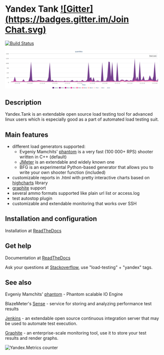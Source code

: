 # Yandex Tank [![Gitter](https://badges.gitter.im/Join Chat.svg)](https://gitter.im/yandex/yandex-tank?utm_source=badge&utm_medium=badge&utm_campaign=pr-badge&utm_content=badge)

[![Build Status](https://secure.travis-ci.org/yandex/yandex-tank.png?branch=master)](http://travis-ci.org/yandex/yandex-tank)

![Quantiles chart example](/logos/screen.png)

## Description
Yandex.Tank is an extendable open source load testing tool for advanced linux users which is especially good as a part of automated load testing suit.

## Main features
* different load generators supported:
  * Evgeniy Mamchits' [phantom](https://github.com/yandex-load/phantom) is a very fast (100 000+ RPS) shooter written in C++ (default)
  * [JMeter](http://jmeter.apache.org/) is an extendable and widely known one
  * BFG is an experimental Python-based generator that allows you to write your own shooter function (included)
* customizable reports in .html with pretty interactive charts based on [highcharts](http://www.highcharts.com/) library
* [graphite](https://graphite.readthedocs.org/en/latest/overview.html) support
* several ammo formats supported like plain url list or access.log
* test autostop plugin
* customizable and extendable monitoring that works over SSH

## Installation and configuration
Installation at [ReadTheDocs](http://yandextank.readthedocs.org/en/latest/install.html)

## Get help
Documentation at [ReadTheDocs](https://yandextank.readthedocs.org/en/latest/)

Ask your questions at [Stackoverflow](https://stackoverflow.com/), use "load-testing" + "yandex" tags.

## See also
Evgeniy Mamchits' [phantom](https://github.com/yandex-load/phantom) - Phantom scalable IO Engine

BlazeMeter's [Sense](https://sense.blazemeter.com/) - service for storing and analyzing performance test results

[Jenkins](https://jenkins-ci.org/) - an extendable open source continuous integration server that may be used to automate test execution.

[Graphite](https://graphite.readthedocs.org/en/latest/overview.html) - an enterprise-scale monitoring tool, use it to store your test results and render graphs.

![Yandex.Metrics counter](https://mc.yandex.ru/watch/17743264)
